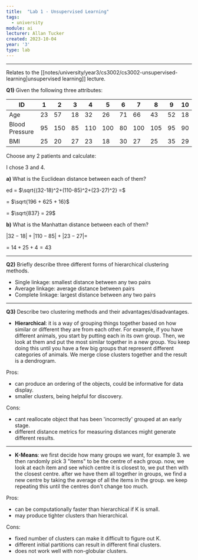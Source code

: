 ```yaml
---
title:  "Lab 1 - Unsupervised Learning"
tags:
  - university
module: ai
lecturer: Allan Tucker
created: 2023-10-04
year: '3'
type: lab
---
```

---
Relates to the [[notes/university/year3/cs3002/cs3002-unsupervised-learning|unsupervised learning]] lecture.

**Q1)** Given the following three attributes:

| ID             | 1   | 2   | 3   | 4   | 5   | 6   | 7   | 8   | 9   | 10  |
| -------------- | --- | --- | --- | --- | --- | --- | --- | --- | --- | --- |
| Age            | 23  | 57  | 18  | 32  | 26  | 71  | 66  | 43  | 52  | 18  |
| Blood Pressure | 95  | 150 | 85  | 110 | 100 | 80  | 100 | 105 | 95  | 90  |
| BMI            | 25  | 20  | 27  | 23  | 18  | 30  | 27  | 25  | 35  | 29    |

Choose any 2 patients and calculate:

I chose 3 and 4.

**a)** What is the Euclidean distance between each of them?

ed = $\sqrt{(32-18)^2+(110-85)^2+(23-27)^2} =$

= $\sqrt{196 + 625 + 16}$

= $\sqrt{837} = 29$

**b)** What is the Manhattan distance between each of them?

$|32 - 18| + |110 - 85| + |23-27| =$

= $14 + 25 + 4 = 43$

---
**Q2)** Briefly describe three different forms of hierarchical clustering methods.

- Single linkage: smallest distance between any two pairs
- Average linkage: average distance between pairs
- Complete linkage: largest distance between any two pairs

---
**Q3)** Describe two clustering methods and their advantages/disadvantages.

- **Hierarchical**: it is a way of grouping things together based on how similar or different they are from each other. For example, if you have different animals, you start by putting each in its own group. Then, we look at them and put the most similar together in a new group. You keep doing this until you have a few big groups that represent different categories of animals.  We merge close clusters together and the result is a dendrogram.

Pros:
 - can produce an ordering of the objects, could be informative for data display.
 - smaller clusters, being helpful for discovery.

Cons:
 - cant reallocate object that has been 'incorrectly' grouped at an early stage.
 - different distance metrics for measuring distances might generate different results.
 
 ---
  
- **K-Means**: we first decide how many groups we want, for example 3. we then randomly pick 3 "items" to be the centre of each group. now, we look at each item and see which centre it is closest to, we put then with the closest centre. after we have them all together in groups, we find a new centre by taking the average of all the items in the group. we keep repeating this until the centres don't change too much.

Pros:
 - can be computationally faster than hierarchical if K is small.
 - may produce tighter clusters than hierarchical.

Cons:
 - fixed number of clusters can make it difficult to figure out K.
 - different initial partitions can result in different final clusters.
 - does not work well with non-globular clusters.



